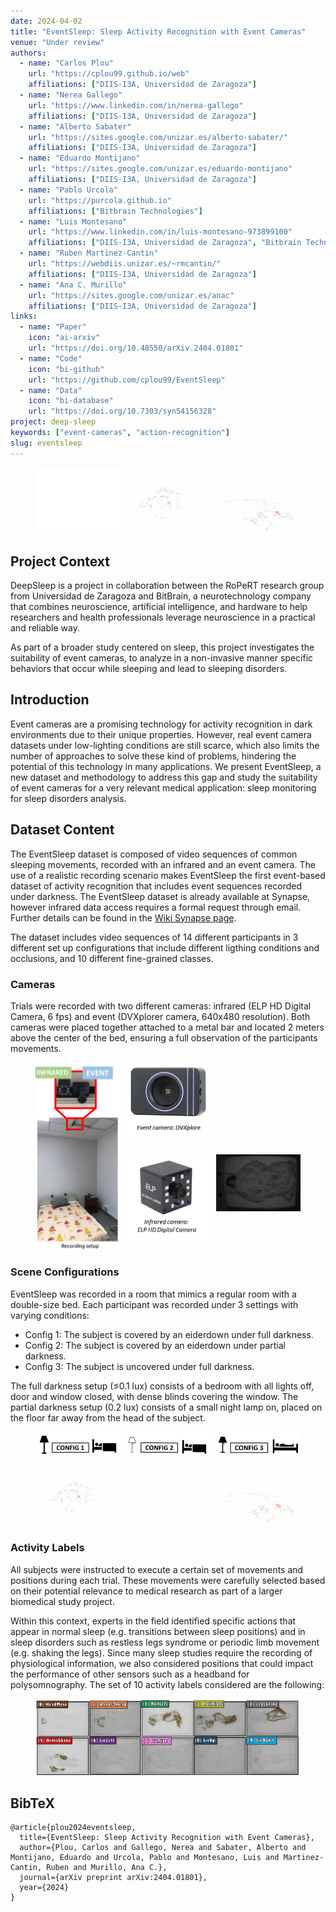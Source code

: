 ```yaml
---
date: 2024-04-02
title: "EventSleep: Sleep Activity Recognition with Event Cameras"
venue: "Under review"
authors:
  - name: "Carlos Plou"
    url: "https://cplou99.github.io/web"
    affiliations: ["DIIS-I3A, Universidad de Zaragoza"]
  - name: "Nerea Gallego"
    url: "https://www.linkedin.com/in/nerea-gallego"
    affiliations: ["DIIS-I3A, Universidad de Zaragoza"]
  - name: "Alberto Sabater"
    url: "https://sites.google.com/unizar.es/alberto-sabater/"
    affiliations: ["DIIS-I3A, Universidad de Zaragoza"]
  - name: "Eduardo Montijano"
    url: "https://sites.google.com/unizar.es/eduardo-montijano"
    affiliations: ["DIIS-I3A, Universidad de Zaragoza"]
  - name: "Pablo Urcola"
    url: "https://purcola.github.io"
    affiliations: ["Bitbrain Technologies"]
  - name: "Luis Montesano"
    url: "https://www.linkedin.com/in/luis-montesano-973899100"
    affiliations: ["DIIS-I3A, Universidad de Zaragoza", "Bitbrain Technologies"]
  - name: "Ruben Martinez-Cantin"
    url: "https://webdiis.unizar.es/~rmcantin/"
    affiliations: ["DIIS-I3A, Universidad de Zaragoza"]
  - name: "Ana C. Murillo"
    url: "https://sites.google.com/unizar.es/anac"
    affiliations: ["DIIS-I3A, Universidad de Zaragoza"]
links:
  - name: "Paper"
    icon: "ai-arxiv"
    url: "https://doi.org/10.48550/arXiv.2404.01801"
  - name: "Code"
    icon: "bi-github"
    url: "https://github.com/cplou99/EventSleep"
  - name: "Data"
    icon: "bi-database"
    url: "https://doi.org/10.7303/syn54156328"
project: deep-sleep
keywords: ["event-cameras", "action-recognition"]
slug: eventsleep
---
```


<figure class="teaser">
  <div style="display: grid; width: 100%; grid-template-columns: repeat(3, 1fr)">
    <img src="img/arms_shake_event.gif">
    <img src="img/roll_event.gif">
    <img src="img/legs_event.gif">
  </div>
</figure>

## Project Context

DeepSleep is a project in collaboration between the RoPeRT research group from Universidad de Zaragoza and BitBrain, a neurotechnology company that combines neuroscience, artificial intelligence, and hardware to help researchers and health professionals leverage neuroscience in a practical and reliable way.

As part of a broader study centered on sleep, this project investigates the suitability of event cameras, to analyze in a non-invasive manner specific behaviors that occur while sleeping and lead to sleeping disorders.

## Introduction

Event cameras are a promising technology for activity recognition in dark environments due to their unique properties. However, real event camera datasets under low-lighting conditions are still scarce, which also limits the number of approaches to solve these kind of problems, hindering the potential of this technology in many applications. We present EventSleep, a new dataset and methodology to address this gap and study the suitability of event cameras for a very relevant medical application: sleep monitoring for sleep disorders analysis.

## Dataset Content

The EventSleep dataset is composed of video sequences of common sleeping movements, recorded with an infrared and an event camera. The use of a realistic recording scenario makes EventSleep the first event-based dataset of activity recognition that includes event sequences recorded under darkness. The EventSleep dataset is already available at Synapse, however infrared data access requires a formal request through email. Further details can be found in the [Wiki Synapse page](https://www.synapse.org/Synapse:syn54156328/wiki/626824#:~:text=To%20request%20Infrared%20data%20access%3A).

The dataset includes video sequences of 14 different participants in 3 different set up configurations that include different ligthing conditions and occlusions, and 10 different fine-grained classes.

### Cameras

Trials were recorded with two different cameras: infrared (ELP HD Digital Camera, 6 fps) and event (DVXplorer camera, 640x480 resolution). Both cameras were placed together attached to a metal bar and located 2 meters above the center of the bed, ensuring a full observation of the participants movements.

<figure style="max-width: 500px">
  <div style="display: grid; grid-template-columns: repeat(3, 1fr); gap: 10px;">
    <img src="img/setup.png" style="grid-column: 1; grid-row: 1 / span 2">
    <img src="img/event_camera.png">
    <img src="img/hands2head_event.gif">
    <img src="img/ir_camera.png">
    <img src="img/hands2head_ir.gif">
  </div>
</figure>

### Scene Configurations

EventSleep was recorded in a room that mimics a regular room with a double-size bed. Each participant was recorded under 3 settings with varying conditions:

* Config 1: The subject is covered by an eiderdown under full darkness.
* Config 2: The subject is covered by an eiderdown under partial darkness.
* Config 3: The subject is uncovered under full darkness.

The full darkness setup (≤0.1 lux) consists of a bedroom with all lights off, door and window closed, with dense blinds covering the window. The partial darkness setup (0.2 lux) consists of a small night lamp on, placed on the floor far away from the head of the subject.

<figure style="max-width: 700px">
  <div style="display: grid; grid-template-columns: repeat(3, 1fr); grid-template-rows: auto auto; gap: 10px;">
    <img src="img/config1.png">
    <img src="img/config2.png">
    <img src="img/config3.png">
    <img src="img/roll_event.gif">
    <img src="img/hands2head_event.gif">
    <img src="img/legs_event.gif">
  </div>
</figure>

### Activity Labels

All subjects were instructed to execute a certain set of movements and positions during each trial. These movements were carefully selected based on their potential relevance to medical research as part of a larger biomedical study project.

Within this context, experts in the field identified specific actions that appear in normal sleep (e.g. transitions between sleep positions) and in sleep disorders such as restless legs syndrome or periodic limb movement (e.g. shaking the legs). Since many sleep studies require the recording of physiological information, we also considered positions that could impact the performance of other sensors such as a headband for polysomnography. The set of 10 activity labels considered are the following:

<figure>
  <img src="img/labels.jpg">
</figure>

<!-- ## Demos

### ResNet-IR vs ResNet-E

<video muted width="100%" controls>
  <source src="video/ResNetIR-ResNetE.mp4" type="video/mp4">
</video>

### ResNet-BE

<video muted loop width="100%" controls>
  <source src="video/s9_c1_bayesian_slow.mp4" type="video/mp4">
</video> -->

## BibTeX

```
@article{plou2024eventsleep,
  title={EventSleep: Sleep Activity Recognition with Event Cameras},
  author={Plou, Carlos and Gallego, Nerea and Sabater, Alberto and Montijano, Eduardo and Urcola, Pablo and Montesano, Luis and Martinez-Cantin, Ruben and Murillo, Ana C.},
  journal={arXiv preprint arXiv:2404.01801},
  year={2024}
}
```
